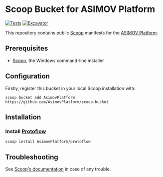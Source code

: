 # Scoop Bucket for ASIMOV Platform

[![Tests](https://github.com/AsimovPlatform/scoop-bucket/actions/workflows/ci.yml/badge.svg)](https://github.com/AsimovPlatform/scoop-bucket/actions/workflows/ci.yml)
[![Excavator](https://github.com/AsimovPlatform/scoop-bucket/actions/workflows/excavator.yml/badge.svg)](https://github.com/AsimovPlatform/scoop-bucket/actions/workflows/excavator.yml)

This repository contains public [Scoop] manifests for the [ASIMOV Platform].

## Prerequisites

- [Scoop], the Windows command-line installer

## Configuration

Firstly, register this bucket in your local Scoop installation with:

```pwsh
scoop bucket add AsimovPlatform https://github.com/AsimovPlatform/scoop-bucket
```

## Installation

### Install [Protoflow]

```pwsh
scoop install AsimovPlatform/protoflow
```

## Troubleshooting

See [Scoop's documentation](https://github.com/ScoopInstaller/Scoop/wiki) in
case of any trouble.

[ASIMOV Platform]: https://github.com/AsimovPlatform
[Protoflow]:       https://github.com/AsimovPlatform/protoflow
[Scoop]:           https://scoop.sh
